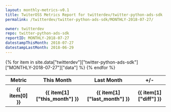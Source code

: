 ```yaml
---
layout: monthly-metrics-v0.1
title: TwiterOSS Metrics Report for twitterdev/twitter-python-ads-sdk | MONTHLY-2018-07-27 | 2018-07-27
permalink: /twitterdev/twitter-python-ads-sdk/MONTHLY-2018-07-27/

owner: twitterdev
repo: twitter-python-ads-sdk
reportID: MONTHLY-2018-07-27
datestampThisMonth: 2018-07-27
datestampLastMonth: 2018-06-29
---
```


<table style="width: 100%">
    <tr>
        <th>Metric</th>
        <th>This Month</th>
        <th>Last Month</th>
        <th>+/-</th>
    </tr>
    {% for item in site.data["twitterdev"]["twitter-python-ads-sdk"]["MONTHLY-2018-07-27"]["data"] %}
    <tr>
        <th>{{ item[0] }}</th>
        <th>{{ item[1]["this_month"] }}</th>
        <th>{{ item[1]["last_month"] }}</th>
        <th>{{ item[1]["diff"] }}</th>
    </tr>
    {% endfor %}
</table>

